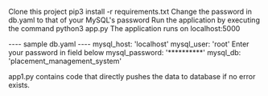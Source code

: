 Clone this project
pip3 install -r requirements.txt
Change the password in db.yaml to that of your MySQL's password
Run the application by executing the command python3 app.py
The application runs on localhost:5000


---- sample db.yaml ----
mysql_host: 'localhost'
mysql_user: 'root'
Enter your password in field below
mysql_password: '**********'
mysql_db: 'placement_management_system'

 
app1.py contains code that directly pushes the data to database if no error exists.
